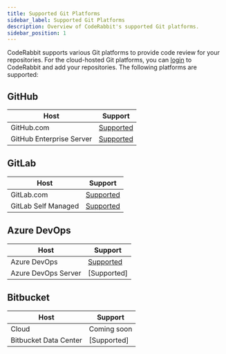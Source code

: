 ```yaml
---
title: Supported Git Platforms
sidebar_label: Supported Git Platforms
description: Overview of CodeRabbit's supported Git platforms.
sidebar_position: 1
---
```


CodeRabbit supports various Git platforms to provide code review for your repositories. For the cloud-hosted Git platforms, you can [login][login] to CodeRabbit and add your repositories. The following platforms are supported:

## GitHub

| Host                     | Support                                  |
| ------------------------ | ---------------------------------------- |
| GitHub.com               | [Supported][login]                       |
| GitHub Enterprise Server | [Supported](github-enterprise-server.md) |

## GitLab

| Host                | Support                            |
| ------------------- | ---------------------------------- |
| GitLab.com          | [Supported](gitlab-com.md)         |
| GitLab Self Managed | [Supported](self-hosted-gitlab.md) |

## Azure DevOps

| Host                | Support                      |
| ------------------- | ---------------------------- |
| Azure DevOps        | [Supported](azure-devops.md) |
| Azure DevOps Server | [Supported]                  |

## Bitbucket

| Host                  | Support     |
| --------------------- | ----------- |
| Cloud                 | Coming soon |
| Bitbucket Data Center | [Supported]  |

[login]: https://app.coderabbit.ai/login

